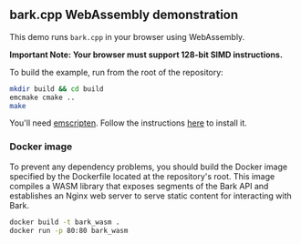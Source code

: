 ## bark.cpp WebAssembly demonstration

This demo runs `bark.cpp` in your browser using WebAssembly.

**Important Note: Your browser must support 128-bit SIMD instructions.**

To build the example, run from the root of the repository:

```bash
mkdir build && cd build
emcmake cmake ..
make
```

You'll need [emscripten](https://emscripten.org). Follow the instructions [here](https://emscripten.org/docs/getting_started/downloads.html#sdk-download-and-install) to install it.

### Docker image

To prevent any dependency problems, you should build the Docker image specified by the Dockerfile located at the repository's root. This image compiles a WASM library that exposes segments of the Bark API and establishes an Nginx web server to serve static content for interacting with Bark.

```bash
docker build -t bark_wasm .
docker run -p 80:80 bark_wasm
```
